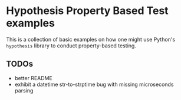 # Hypothesis Property Based Test examples

This is a collection of basic examples on how one might use Python's `hypothesis` library to conduct property-based testing.

## TODOs

* better README
* exhibit a datetime str-to-strptime bug with missing microseconds parsing